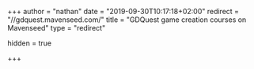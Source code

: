 +++
author = "nathan"
date = "2019-09-30T10:17:18+02:00"
redirect = "//gdquest.mavenseed.com/"
title = "GDQuest game creation courses on Mavenseed"
type = "redirect"

hidden = true

+++

